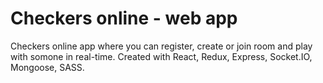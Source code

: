 # Checkers online - web app
Checkers online app where you can register, create or join room and play with somone in real-time.
Created with React, Redux, Express, Socket.IO, Mongoose, SASS.
